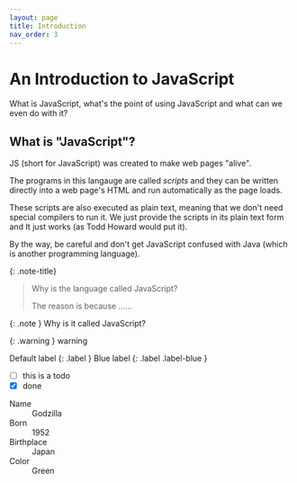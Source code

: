 ```yaml
---
layout: page
title: Introduction
nav_order: 3
---
```


# An Introduction to JavaScript

What is JavaScript, what's the point of using JavaScript and what can we even do with it?

## What is "JavaScript"?

JS (short for JavaScript) was created to make web pages "alive".

The programs in this langauge are called *scripts* and they can be written directly into a web page's HTML and run automatically as the page loads.

These scripts are also executed as plain text, meaning that we don't need special compilers to run it. We just provide the scripts in its plain text form and It just works (as Todd Howard would put it).

By the way, be careful and don't get JavaScript confused with Java (which is another programming language).

{: .note-title}
> Why is the language called JavaScript?
>
> The reason is because ......

{: .note }
Why is it called JavaScript?

{: .warning }
warning

Default label
{: .label }
Blue label
{: .label .label-blue }

- [ ] this is a todo
- [x] done

<dl>
  <dt>Name</dt>
  <dd>Godzilla</dd>
  <dt>Born</dt>
  <dd>1952</dd>
  <dt>Birthplace</dt>
  <dd>Japan</dd>
  <dt>Color</dt>
  <dd>Green</dd>
</dl>



